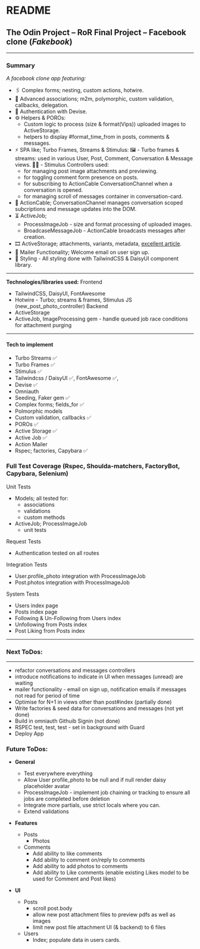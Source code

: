 # README

## The Odin Project – RoR Final Project – Facebook clone (_Fakebook_)

---

### Summary
*A facebook clone app featuring:*

- 🖇️ Complex forms; nesting, custom actions, hotwire.
- 👫 Advanced associations; m2m, polymorphic, custom validation, callbacks, delegation. 
- 🔐 Authentication with Devise.
- ⚙️ Helpers & POROs:
  - Custom logic to process (size & format(Vips)) uploaded images to ActiveStorage.
  - helpers to display #format_time_from in posts, comments & messages.
- ⚡️ SPA like; Turbo Frames, Streams & Stimulus:
  🖼️ - Turbo frames & streams:
     used in various User, Post, Comment, Conversation & Message views.
  👮🏼 - Stimulus Controllers used:
    - for managing post image attachments and previewing.
    - for toggling comment form presence on posts.
    - for subscribing to ActionCable ConversationChannel when a conversation is opened.
    - for managing scroll of messages container in conversation-card.
- 📡 ActionCable; ConversationChannel manages conversation scoped subcriptions and message updates into the DOM.
- ⏳ ActiveJob; 
  - ProcessImageJob - size and format processing of uploaded images.
  - BroadcaseMessageJob - ActionCable broadcasts messages after creation.
- 🎞️ ActiveStorage; attachments, variants, metadata, [excellent article](https://discuss.rubyonrails.org/t/active-storage-in-production-lessons-learned-and-in-depth-look-at-how-it-works/83289).
- 📧 Mailer Functionality; Welcome email on user sign up.
- 🎨 Styling - All styling done with TailwindCSS & DaisyUI component library.

---

**Technologies/libraries used:**
  Frontend
  - TailwindCSS, DaisyUI, FontAwesome
  - Hotwire - Turbo; streams & frames, Stimulus JS (new_post_photo_controller)
  Backend
  - ActiveStorage
  - ActiveJob, ImageProcessing gem - handle queued job race conditions for attachment purging

---

#### Tech to implement
- Turbo Streams ✅
- Turbo Frames ✅
- Stimulus ✅
- Tailwindcss / DaisyUI ✅, FontAwesome ✅, 
- Devise ✅
- Omniauth
- Seeding, Faker gem ✅
- Complex forms; fields_for ✅
- Polmorphic models
- Custom validation, callbacks ✅
- POROs ✅
- Active Storage ✅
- Active Job ✅
- Action Mailer
- Rspec; factories, Capybara ✅

### Full Test Coverage (Rspec, Shoulda-matchers, FactoryBot, Capybara, Selenium)

Unit Tests
  - Models; all tested for:
    - associations
    - validations
    - custom methods
  - ActiveJob; ProcessImageJob
    - unit tests

Request Tests
  - Authentication tested on all routes

Integration Tests
  - User.profile_photo integration with ProcessImageJob
  - Post.photos integration with ProcessImageJob

System Tests
  - Users index page
  - Posts index page
  - Following & Un-Following from Users index
  - Unfollowing from Posts index
  - Post Liking from Posts index 

---

### Next ToDos:
---

- refactor conversations and messages controllers
- introduce notifications to indicate in UI when messages (unread) are waiting
- mailer functionality - email on sign up, notification emails if messages not read for period of time
- Optimise for N+1 in views other than post#index (partially done)
- Write factories & seed data for conversations and messages (not yet done)
- Build in omniauth Githuib Signin (not done)
- RSPEC test, test, test - set in background with Guard
- Deploy App

### Future ToDos:

- **General**
  - Test everywhere everything
  - Allow User profile_photo to be null and if null render daisy placeholder avatar
  - ProcessImageJob - implement job chaining or tracking to ensure all jobs are completed before
    deletion
  - Integrate more partials, use strict locals where you can.
  - Extend validations
  
- **Features**
  - Posts
    - Photos
  - Comments
    - Add ability to like comments
    - Add ability to comment on/reply to comments
    - Add ability to add photos to comments
    - Add ability to Like comments (enable existing Likes model to be used for Comment and Post likes)

- **UI**
  - Posts
    - scroll post.body
    - allow new post attachment files to preview pdfs as well as images
    - limit new post file attachment UI (& backend) to 6 files
  - Users
    - Index; populate data in users cards.
